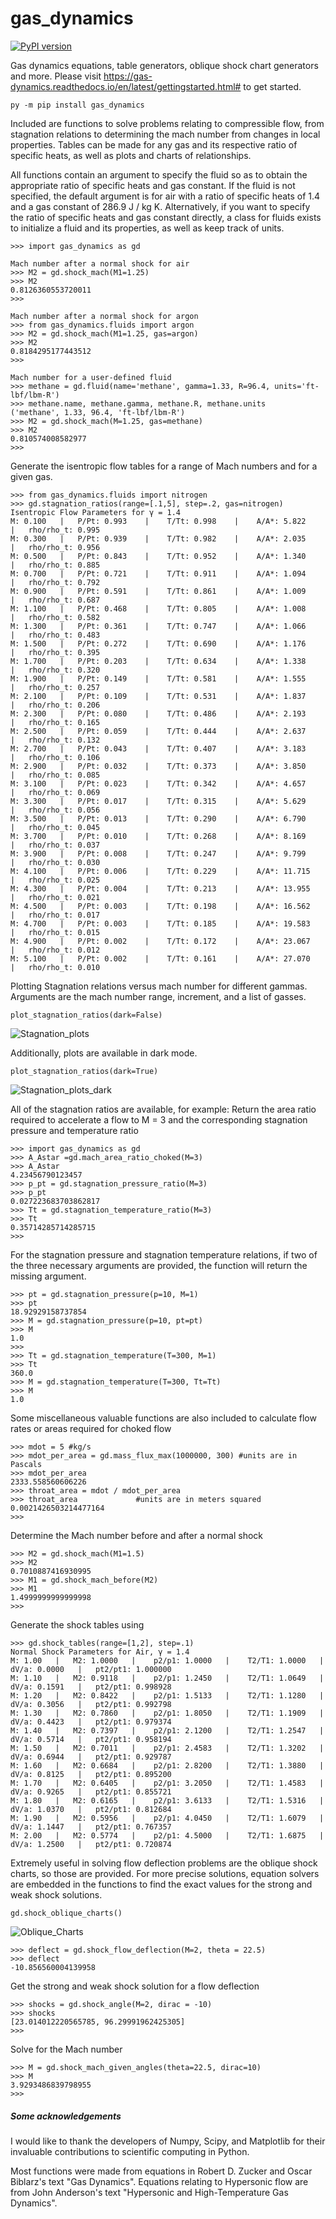# gas_dynamics

[![PyPI version](https://badge.fury.io/py/gas-dynamics.svg)](https://badge.fury.io/py/gas-dynamics)

Gas dynamics equations, table generators, oblique shock chart generators and more. Please visit https://gas-dynamics.readthedocs.io/en/latest/gettingstarted.html# to get started.


```
py -m pip install gas_dynamics
```

Included are functions to solve problems relating to compressible flow, from stagnation relations to determining the mach number from changes in
local properties. Tables can be made for any gas and its respective ratio of specific heats, as well as plots and charts of relationships. 

All functions contain an argument to specify the fluid so as to obtain the appropriate ratio of specific heats and gas constant. If the fluid is not specified, the default argument is for air with a ratio of specific heats of 1.4 and a gas constant of 286.9 J / kg K. Alternatively, if you want to specify the ratio of specific heats and gas constant directly, a class for fluids exists to initialize a fluid and its properties, as well as keep track of units. 

```
>>> import gas_dynamics as gd
 
Mach number after a normal shock for air
>>> M2 = gd.shock_mach(M1=1.25)
>>> M2
0.8126360553720011
>>>

Mach number after a normal shock for argon
>>> from gas_dynamics.fluids import argon
>>> M2 = gd.shock_mach(M1=1.25, gas=argon)
>>> M2
0.8184295177443512
>>>

Mach number for a user-defined fluid
>>> methane = gd.fluid(name='methane', gamma=1.33, R=96.4, units='ft-lbf/lbm-R') 
>>> methane.name, methane.gamma, methane.R, methane.units
('methane', 1.33, 96.4, 'ft-lbf/lbm-R')
>>> M2 = gd.shock_mach(M=1.25, gas=methane)
>>> M2
0.810574008582977
>>>
```

Generate the isentropic flow tables for a range of Mach numbers and for a given gas.

```
>>> from gas_dynamics.fluids import nitrogen
>>> gd.stagnation_ratios(range=[.1,5], step=.2, gas=nitrogen) 
Isentropic Flow Parameters for γ = 1.4
M: 0.100   |   P/Pt: 0.993    |    T/Tt: 0.998    |    A/A*: 5.822    |   rho/rho_t: 0.995
M: 0.300   |   P/Pt: 0.939    |    T/Tt: 0.982    |    A/A*: 2.035    |   rho/rho_t: 0.956
M: 0.500   |   P/Pt: 0.843    |    T/Tt: 0.952    |    A/A*: 1.340    |   rho/rho_t: 0.885
M: 0.700   |   P/Pt: 0.721    |    T/Tt: 0.911    |    A/A*: 1.094    |   rho/rho_t: 0.792
M: 0.900   |   P/Pt: 0.591    |    T/Tt: 0.861    |    A/A*: 1.009    |   rho/rho_t: 0.687
M: 1.100   |   P/Pt: 0.468    |    T/Tt: 0.805    |    A/A*: 1.008    |   rho/rho_t: 0.582
M: 1.300   |   P/Pt: 0.361    |    T/Tt: 0.747    |    A/A*: 1.066    |   rho/rho_t: 0.483
M: 1.500   |   P/Pt: 0.272    |    T/Tt: 0.690    |    A/A*: 1.176    |   rho/rho_t: 0.395
M: 1.700   |   P/Pt: 0.203    |    T/Tt: 0.634    |    A/A*: 1.338    |   rho/rho_t: 0.320
M: 1.900   |   P/Pt: 0.149    |    T/Tt: 0.581    |    A/A*: 1.555    |   rho/rho_t: 0.257
M: 2.100   |   P/Pt: 0.109    |    T/Tt: 0.531    |    A/A*: 1.837    |   rho/rho_t: 0.206 
M: 2.300   |   P/Pt: 0.080    |    T/Tt: 0.486    |    A/A*: 2.193    |   rho/rho_t: 0.165
M: 2.500   |   P/Pt: 0.059    |    T/Tt: 0.444    |    A/A*: 2.637    |   rho/rho_t: 0.132
M: 2.700   |   P/Pt: 0.043    |    T/Tt: 0.407    |    A/A*: 3.183    |   rho/rho_t: 0.106
M: 2.900   |   P/Pt: 0.032    |    T/Tt: 0.373    |    A/A*: 3.850    |   rho/rho_t: 0.085
M: 3.100   |   P/Pt: 0.023    |    T/Tt: 0.342    |    A/A*: 4.657    |   rho/rho_t: 0.069
M: 3.300   |   P/Pt: 0.017    |    T/Tt: 0.315    |    A/A*: 5.629    |   rho/rho_t: 0.056
M: 3.500   |   P/Pt: 0.013    |    T/Tt: 0.290    |    A/A*: 6.790    |   rho/rho_t: 0.045
M: 3.700   |   P/Pt: 0.010    |    T/Tt: 0.268    |    A/A*: 8.169    |   rho/rho_t: 0.037
M: 3.900   |   P/Pt: 0.008    |    T/Tt: 0.247    |    A/A*: 9.799    |   rho/rho_t: 0.030
M: 4.100   |   P/Pt: 0.006    |    T/Tt: 0.229    |    A/A*: 11.715    |   rho/rho_t: 0.025
M: 4.300   |   P/Pt: 0.004    |    T/Tt: 0.213    |    A/A*: 13.955    |   rho/rho_t: 0.021
M: 4.500   |   P/Pt: 0.003    |    T/Tt: 0.198    |    A/A*: 16.562    |   rho/rho_t: 0.017
M: 4.700   |   P/Pt: 0.003    |    T/Tt: 0.185    |    A/A*: 19.583    |   rho/rho_t: 0.015
M: 4.900   |   P/Pt: 0.002    |    T/Tt: 0.172    |    A/A*: 23.067    |   rho/rho_t: 0.012
M: 5.100   |   P/Pt: 0.002    |    T/Tt: 0.161    |    A/A*: 27.070    |   rho/rho_t: 0.010
```


Plotting Stagnation relations versus mach number for different gammas. Arguments are the mach number range, increment, and a list of gasses. 

```
plot_stagnation_ratios(dark=False)
```

![Stagnation_plots](docs/README_images/plot_ratios.png)


Additionally, plots are available in dark mode.


```
plot_stagnation_ratios(dark=True)
```

![Stagnation_plots_dark](docs/README_images/plot_ratios_dark.png)


All of the stagnation ratios are available, for example:
Return the area ratio required to accelerate a flow to M = 3 and the corresponding stagnation pressure and temperature ratio

```
>>> import gas_dynamics as gd
>>> A_Astar =gd.mach_area_ratio_choked(M=3)
>>> A_Astar
4.23456790123457
>>> p_pt = gd.stagnation_pressure_ratio(M=3)
>>> p_pt
0.027223683703862817
>>> Tt = gd.stagnation_temperature_ratio(M=3)
>>> Tt
0.35714285714285715
>>>
```


For the stagnation pressure and stagnation temperature relations, if two of the three necessary arguments are provided, the function will return the missing argument.

```
>>> pt = gd.stagnation_pressure(p=10, M=1)
>>> pt
18.92929158737854
>>> M = gd.stagnation_pressure(p=10, pt=pt)
>>> M
1.0
>>>
>>> Tt = gd.stagnation_temperature(T=300, M=1)
>>> Tt
360.0
>>> M = gd.stagnation_temperature(T=300, Tt=Tt)
>>> M 
1.0
```


Some miscellaneous valuable functions are also included to calculate flow rates or areas required for choked flow

```
>>> mdot = 5 #kg/s
>>> mdot_per_area = gd.mass_flux_max(1000000, 300) #units are in Pascals
>>> mdot_per_area
2333.558560606226
>>> throat_area = mdot / mdot_per_area
>>> throat_area             #units are in meters squared
0.0021426503214477164
>>>
```


Determine the Mach number before and after a normal shock

```
>>> M2 = gd.shock_mach(M1=1.5) 
>>> M2
0.7010887416930995
>>> M1 = gd.shock_mach_before(M2)
>>> M1
1.4999999999999998
>>>
```

Generate the shock tables using

```
>>> gd.shock_tables(range=[1,2], step=.1)
Normal Shock Parameters for Air, γ = 1.4
M: 1.00   |   M2: 1.0000   |    p2/p1: 1.0000   |    T2/T1: 1.0000   |   dV/a: 0.0000   |   pt2/pt1: 1.000000
M: 1.10   |   M2: 0.9118   |    p2/p1: 1.2450   |    T2/T1: 1.0649   |   dV/a: 0.1591   |   pt2/pt1: 0.998928
M: 1.20   |   M2: 0.8422   |    p2/p1: 1.5133   |    T2/T1: 1.1280   |   dV/a: 0.3056   |   pt2/pt1: 0.992798
M: 1.30   |   M2: 0.7860   |    p2/p1: 1.8050   |    T2/T1: 1.1909   |   dV/a: 0.4423   |   pt2/pt1: 0.979374
M: 1.40   |   M2: 0.7397   |    p2/p1: 2.1200   |    T2/T1: 1.2547   |   dV/a: 0.5714   |   pt2/pt1: 0.958194
M: 1.50   |   M2: 0.7011   |    p2/p1: 2.4583   |    T2/T1: 1.3202   |   dV/a: 0.6944   |   pt2/pt1: 0.929787
M: 1.60   |   M2: 0.6684   |    p2/p1: 2.8200   |    T2/T1: 1.3880   |   dV/a: 0.8125   |   pt2/pt1: 0.895200
M: 1.70   |   M2: 0.6405   |    p2/p1: 3.2050   |    T2/T1: 1.4583   |   dV/a: 0.9265   |   pt2/pt1: 0.855721
M: 1.80   |   M2: 0.6165   |    p2/p1: 3.6133   |    T2/T1: 1.5316   |   dV/a: 1.0370   |   pt2/pt1: 0.812684
M: 1.90   |   M2: 0.5956   |    p2/p1: 4.0450   |    T2/T1: 1.6079   |   dV/a: 1.1447   |   pt2/pt1: 0.767357
M: 2.00   |   M2: 0.5774   |    p2/p1: 4.5000   |    T2/T1: 1.6875   |   dV/a: 1.2500   |   pt2/pt1: 0.720874

```

Extremely useful in solving flow deflection problems are the oblique shock charts, so those are provided. For more precise solutions, equation solvers are embedded in the functions to find the exact values for the strong and weak shock solutions.

```
gd.shock_oblique_charts()
```

![Oblique_Charts](docs/README_images/Oblique_Charts_dark.png)


```
>>> deflect = gd.shock_flow_deflection(M=2, theta = 22.5)
>>> deflect
-10.856560004139958
```

Get the strong and weak shock solution for a flow deflection

```
>>> shocks = gd.shock_angle(M=2, dirac = -10) 
>>> shocks
[23.014012220565785, 96.29991962425305]
>>> 
```

Solve for the Mach number

```
>>> M = gd.shock_mach_given_angles(theta=22.5, dirac=10) 
>>> M
3.9293486839798955
>>>
```


##### Some acknowledgements

I would like to thank the developers of Numpy, Scipy, and Matplotlib for their invaluable contributions to scientific computing in Python. 

Most functions were made from equations in Robert D. Zucker and Oscar Biblarz's text "Gas Dynamics". Equations relating to Hypersonic flow are from John Anderson's text "Hypersonic and High-Temperature Gas Dynamics".